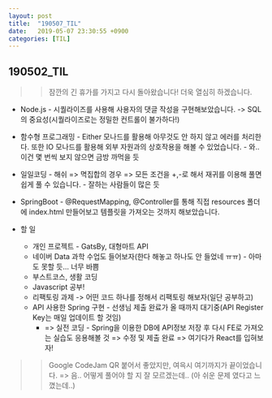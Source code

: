 ```yaml
---
layout: post
title:  "190507_TIL"
date:   2019-05-07 23:30:55 +0900
categories: [TIL]
---
```


190502_TIL
------------

>> 잠깐의 긴 휴가를 가지고 다시 돌아왔습니다! 더욱 열심히 하겠습니다.

* Node.js - 시퀄라이즈를 사용해 사용자의 댓글 작성을 구현해보았습니다. -> SQL의 중요성(시퀄라이즈로는 정밀한 컨트롤이 불가하다!) 
* 함수형 프로그래밍 - Either 모나드를 활용해 아무것도 안 하지 않고 에러를 처리한다. 또한 IO 모나드를 활용해 외부 자원과의 상호작용을 해볼 수 있었습니다. - 와.. 이건 몇 번씩 보지 않으면 금방 까먹을 듯
* 일일코딩 - 해쉬 => 멱집합의 경우 => 모든 조건을 +,-로 해서 재귀를 이용해 풀면 쉽게 풀 수 있습니다. - 잘하는 사람들이 많은 듯
* SpringBoot - @RequestMapping, @Controller를 통해 직접 resources 폴더에 index.html 만들어보고 템플릿을 가져오는 것까지 해보았습니다. 

* 할 일 
    * 개인 프로젝트 - GatsBy, 대형마트 API
    * 네이버 Data 과학 수업도 들어보자(한다 해놓고 하나도 안 들었네 ㅠㅠ) - 아마도 못할 듯... 너무 바쁨
    * 부스트코스, 생활 코딩
    * Javascript 공부!
    * 리팩토링 과제 -> 어떤 코드 하나를 정해서 리팩토링 해보자(일단 공부하고)
    * API 사용한 Spring 구현 - 선생님 제출 완료가 올 때까지 대기중(API Register Key는 매일 업데이트 할 것임)
        * => 실전 코딩 - Spring을 이용한 DB에 API정보 저장 후 다시 FE로 가져오는 실습도 응용해볼 것 => 수정 및 제출 완료 => 여기다가 React를 입혀보자!

>> Google CodeJam QR 붙어서 좋았지만, 여윽시 여기까지가 끝이었습니다. => 음.. 어떻게 풀어야 할 지 잘 모르겠는데.. (아 쉬운 문제 였다고 느꼈는데..)
